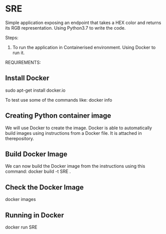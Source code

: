 # SRE
Simple application exposing an endpoint that takes a HEX color and returns its RGB representation. Using Python3.7 to write the code.

Steps:

1) To run the application in Containerised environment. Using Docker to run it.

REQUIREMENTS:

## Install Docker
sudo apt-get install docker.io

To test use some of the commands like: 
docker info

## Creating Python container image
We will use Docker to create the image. Docker is able to automatically build images using instructions from a Docker file.
It is attached in therepository.

## Build Docker Image
We can now build the Docker image from the instructions using this command:
docker build -t SRE .

## Check the Docker Image
docker images 

## Running in Docker
docker run SRE

